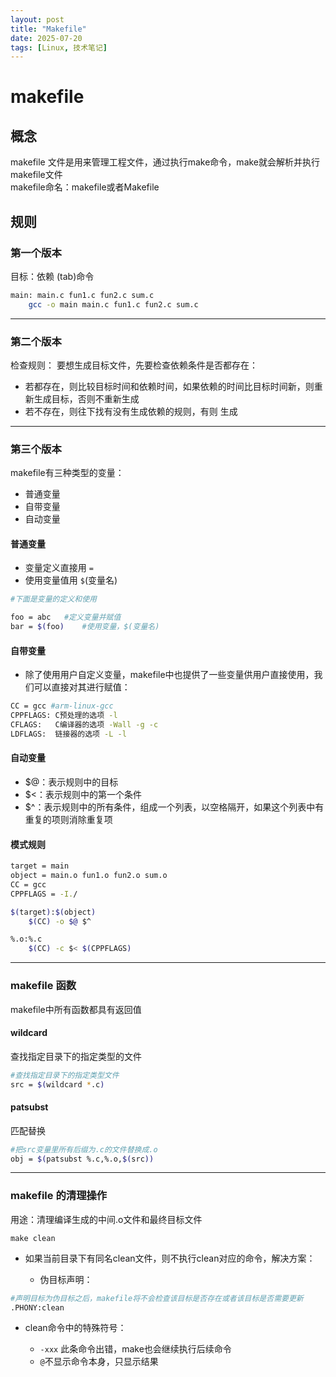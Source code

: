 ```yaml
---
layout: post
title: "Makefile"
date: 2025-07-20
tags: [Linux, 技术笔记]
---
```


# makefile

## 概念

makefile 文件是用来管理工程文件，通过执行make命令，make就会解析并执行makefile文件  
makefile命名：makefile或者Makefile

## 规则

### 第一个版本

目标：依赖
(tab)命令

```bash
main: main.c fun1.c fun2.c sum.c
    gcc -o main main.c fun1.c fun2.c sum.c
```

---

### 第二个版本

检查规则：
要想生成目标文件，先要检查依赖条件是否都存在：  

- 若都存在，则比较目标时间和依赖时间，如果依赖的时间比目标时间新，则重新生成目标，否则不重新生成
- 若不存在，则往下找有没有生成依赖的规则，有则
生成

---

### 第三个版本

makefile有三种类型的变量：

- 普通变量
- 自带变量
- 自动变量

#### 普通变量

- 变量定义直接用 `=`
- 使用变量值用 `$`(变量名)

```bash
#下面是变量的定义和使用

foo = abc   #定义变量并赋值
bar = $(foo)    #使用变量，$(变量名)
```

#### 自带变量

- 除了使用用户自定义变量，makefile中也提供了一些变量供用户直接使用，我们可以直接对其进行赋值：

```bash
CC = gcc #arm-linux-gcc
CPPFLAGS: C预处理的选项 -l
CFLAGS:   C编译器的选项 -Wall -g -c
LDFLAGS:  链接器的选项 -L -l
```

#### 自动变量

- $@：表示规则中的目标
- $<：表示规则中的第一个条件
- $^：表示规则中的所有条件，组成一个列表，以空格隔开，如果这个列表中有重复的项则消除重复项

#### 模式规则

```bash
target = main
object = main.o fun1.o fun2.o sum.o
CC = gcc
CPPFLAGS = -I./

$(target):$(object)
    $(CC) -o $@ $^

%.o:%.c
    $(CC) -c $< $(CPPFLAGS)
```

---

### makefile 函数

makefile中所有函数都具有返回值

#### wildcard

查找指定目录下的指定类型的文件

```bash
#查找指定目录下的指定类型文件
src = $(wildcard *.c) 
```

#### patsubst

匹配替换

```bash
#把src变量里所有后缀为.c的文件替换成.o
obj = $(patsubst %.c,%.o,$(src)) 
```

---

### makefile 的清理操作

用途：清理编译生成的中间.o文件和最终目标文件

`make clean`

- 如果当前目录下有同名clean文件，则不执行clean对应的命令，解决方案：

  - 伪目标声明：

```bash
#声明目标为伪目标之后，makefile将不会检查该目标是否存在或者该目标是否需要更新
.PHONY:clean
```

- clean命令中的特殊符号：

  - `-xxx` 此条命令出错，make也会继续执行后续命令
  - `@`不显示命令本身，只显示结果
